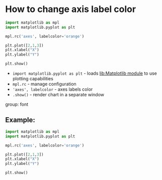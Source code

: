 # How to change axis label color

```python
import matplotlib as mpl
import matplotlib.pyplot as plt

mpl.rc('axes', labelcolor='orange')

plt.plot([2,1,3])
plt.xlabel("X")
plt.ylabel("Y")

plt.show()
```

- `import matplotlib.pyplot as plt` - loads [lib:Matplotlib module](python-matplotlib/how-to-install-matplotlib-python-lib-in-ubuntu-ubuntuversion) to use plotting capabilities
- `mpl.rc` - manage configuration
- `'axes', labelcolor` - axes labels color
- `.show()` - render chart in a separate window

group: font

## Example: 
```python
import matplotlib as mpl
import matplotlib.pyplot as plt

mpl.rc('axes', labelcolor='orange')

plt.plot([2,1,3])
plt.xlabel("X")
plt.ylabel("Y")

plt.show()
```

